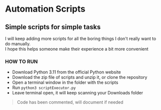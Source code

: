 # Automation Scripts
## Simple scripts for simple tasks

I will keep adding more scripts for all the boring things I don't really want to do manually. <br>
I hope this helps someone make their experience a bit more convenient

### HOW TO RUN
- Download Python 3.11 from the official Python website
- Download the zip file of scripts and unzip it, or clone the repository
- Open a terminal window in the folder with the scripts
- Run `python3 scriptExecutor.py`
- Leave terminal open, it will keep scanning your Downloads folder

> Code has been commented, will document if needed
